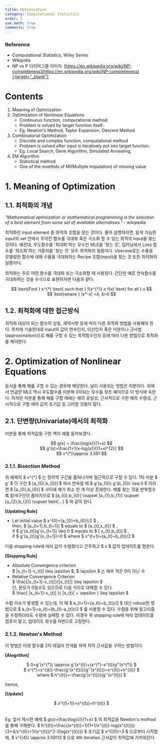 ```yaml
---
title: Optimization
category: Computational Statistics
order: 2
use_math: true
comments: true
---
```


### Reference
- Computational Statistics, Wiley Series
- Wikipidia
- NP vs P 다이어그램 이미지: [https://en.wikipedia.org/wiki/NP-completeness](https://en.wikipedia.org/wiki/NP-completeness){:target="_blank"}

# Contents
1. Meaning of Optimization
2. Optimization of Nonlinear Equations
	- Continuous function, computational method
	- Problem is solved by target function itself.
	- Eg. Newton's Method, Taylor Expansion, Descent Method
3. Combinatorial Optimization
	- Discrete and complex function, computational method
	- Problem is solved after input is iteratively put into target function.
	- Eg. Local Search, Gene Algorithm, Simulated Annealing,
4. EM Algorithm
	- Statistical method
	- One of the moethds of MI(Multiple Imputation) of missing value
	
# 1. Meaning of Optimization
## 1.1. 최적화의 개념

*"Mathematical optimization or mathematical programming is the selection of a best element from some set of available alternatives."* -  wikipedia

최적화란 Input element 중 최적의 조합을 찾는 것이다. 풀어 설명하자면, 탐색 가능한 input의 set  안에서 주어진 함수를 극대화 혹은 극소화 할 수 있는 최적의 input을 찾는 것이다. 예컨대, 우도함수를 '최대화'하는 모수인 MLE를 '찾는 것', 딥러닝에서 Loss 함수를 '최소화'하는 가중치를 '찾는 것' 모두 최적화의 일종이다. Usecase로는 수율을 모델링한 함수에 대해 수율을 극대화하는 Recipe 조합(input)을 찾는 것 또한 최적화의 일종이다.

최적화는 주로 어떤 함수를 극대화 또는 극소화할 때 사용된다. 간단한 예로 연속함수를 극대화하는 것을 수식으로 표현하자면 다음과 같다.  
<center>$$ \text{Find } x^{*} \text{ such that } f(x^{*}) &geq; f(x) \text{ for all } x $$ </center>  
<center>$$ \text{where } |x*-x| <&delta;, &delta;>0 $$</center>  

## 1.2. 최적화에 대한 접근방식
최적화 대상이 되는 함수의 성질, 제약사항 등에 따라 다른 최적화 방법을 사용해야 한다. 
목차에 기술한대로 input의 값이 연속인지, 이산인지 혹은 미분이나 근사법(approximaiton)으로 
해를 구할 수 있는 목적함수인지 등에 따라 다른 방법으로 최적화를 해야한다.

# 2.  Optimization of Nonlinear Equations
등식을 통해 해를 구할 수 있는 경우에 해당한다. 널리 사용되는 방법은 미분이다. 
위에서 언급한 MLE 역시 우도함수를 미분해 0이되는 모수를 찾은 예이므로 이 방식에 속한다. 
하지만 미분을 통해 해를 구할 때에는 해의 유일성, 근사적으로 구한 해의 수렴성, 근사적으로 
구할 때의 값의 초기값 등 고려할 것들이 많다.

## 2.1. 단변량(Univariate)에서의 최적화
미분을 통해 최적값을 구한 책의 예를 들어보겠다.  

<center>$$ g(x) = \frac{log(x)}{1+x} $$</center>    
<center>$$ g'(x)=\frac{1+1/x-log(x)}{(1+x)^{2}} $$</center>    
<center>$$ x^{*}\approx 3.591 $$</center>  

 
### 2.1.1. Bisection Method

위 예제의 $ x^{*} $ 는 정의역 구간을 좁혀나가며 점근적으로 구할 수 있다. 
1차 미분 $ g' $ 이 구간 $ [a_{0},b_{0}] $ 에서 연속일 때 
$ g'(a_{0}) g'(b_{0}) \leq 0 $ 이라면 
$ [a_{0},b_{0}] $
사이에 해가 최소 한 개 이상 존재한다.
해를 찾는 것을 반복할수록 탐색구간이 좁아지므로 
$ [a_{0},b_{0}] \supset [a_{1},b_{1}] \supset [a_{2},b_{2}] \supset \text{...} $
와 같이 된다.


**[Updating Rule]** <br/>
- Let initial value $ x^{0}=(a_{0}+b_{0})/2 $ ,  
then, $ [a_{t+1},b_{t+1}] $ 
equals to $ [a_{t},x_{t}] $ , <br/>
if $ g'(a_{t})g'(x_{t+1}) \leq 0 $
equals to $ [ x_{t},b_{t}] $ , <br/>
if $ g'(a_{t})g'(x_{t+1})>0 $
where $ x^{t+1}=(a_{t}+b_{t})/2 $

다음 stopping rule에 따라 값이 수렴했다고 간주하고 $ x $ 값의 업데이트를 멈춘다.

**[Stopping Rule]**
- Absolute Convergence criterion <br/>
$ |x_{t+1}-x_{t}| \leq \epsilon $,
$ \epsilon $ 는 매우 작은 0이 아닌 수
- Relative Convergence Criterion <br/>
$ \frac{|x_{t+1}-x_{t}|}{|x_{t}|} \leq \epsilon $ <br/>
단, 분모가 0일수도 있으므로 다음 식으로 대체할 수 있다. <br/>
$ \frac{ |x_{t+1}-x_{t}| }{ |x_{t}| + \epsilon } \leq \epsilon $


수렴 이슈가 발생할 수 있는데, 이 때 $ a_{t+1}=(a_{t}+b_{t})/2 $ 
대신 robust한 방법으로 
$ a_{t+1}=a_{t}+(b_{t}-a_{t})/2 $ 를 사용할 수 있다. 
수렴을 위해 알고리즘을 수정하더라도 수렴에 실패할 수 있다. 
이경우 위 stopping rule에 따라 업데이트를 멈추지 말고, 업데이트 횟수를 N번으로 고정한다.

### 2.1.2. Newton's Method
이 방법은 타겟 함수를 2차 테일러 전개를 하여 최적 근사값을 구하는 방법이다. 

**[Alogrithm]**
<center> $ 0=g'(x^{*}) \approx g'(x^{t})+(x^{*}-x^{t})g''(x^{*}) $ </center>
<center> $ x^{*}=x^{(t)}-\frac{g'(x^{t})}{g''(x^{t})}=x^{(t)}+h^{(t)} $ </center>
<center> where $ h^{(t)}=-\frac{g'(x^{t})}{g''(x^{t})} $ </center>  

hence, <br/>

**[Update]**
<center>$ x^{(t+1)}=x^{(t)}+h^{(t)} $</center>

<br/>
<br/>
Eg. 앞서 제시한 예제 $ g(x)=\frac{log(x)}{1+x} $ 의 최적값을 Newton's mothod를 통해 구해본다.
$ h^{(t)}=\frac{(x^{(t)}+1)(1+1/x^{(t)}-log(x^{(t)})}{3+4/x^{(t)}+1/(x^{(t)})^2-2log(x^{(t)})} $ 
초기값 $ x^{(0)}=3 $ 으로부터 시작할 때,  $ x^{(4)} \approx 3.59112 $ 으로 4th iteration 근사값이 최적값에 가까워진다.
